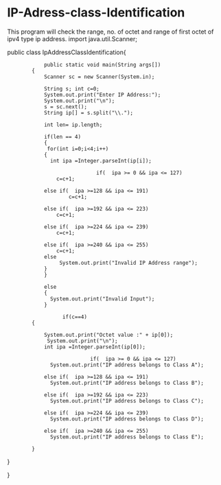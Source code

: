 # IP-Adress-class-Identification
This program will check the range, no. of octet and range of first octet of ipv4 type ip address.
import java.util.Scanner;


public class IpAddressClassIdentification{

                public static void main(String args[])
 			{
				Scanner sc = new Scanner(System.in);
			
				String s; int c=0;
				System.out.print("Enter IP Address:");
				System.out.print("\n");
				s = sc.next();
 				String ip[] = s.split("\\.");
				
				int len= ip.length;
				
				if(len == 4)
				{
				 for(int i=0;i<4;i++)
	  			{
				  int ipa =Integer.parseInt(ip[i]);

                              	 if(  ipa >= 0 && ipa <= 127)
				  	c=c+1;
			      
				else if(  ipa >=128 && ipa <= 191)
				        c=c+1;
				
				else if(  ipa >=192 && ipa <= 223)
					c=c+1;
				
				else if(  ipa >=224 && ipa <= 239)
				 	c=c+1;
								
				else if(  ipa >=240 && ipa <= 255)
				 	c=c+1;	
				else
				     System.out.print("Invalid IP Address range");						
				} 
				}
				
				else
				{
				  System.out.print("Invalid Input");
				}
		       
                      if(c==4)
			{

				System.out.print("Octet value :" + ip[0]);
				 System.out.print("\n");
				int ipa =Integer.parseInt(ip[0]);

                               if(  ipa >= 0 && ipa <= 127)
				  System.out.print("IP address belongs to Class A");
			      
				else if(  ipa >=128 && ipa <= 191)
				  System.out.print("IP address belongs to Class B");
				
				else if(  ipa >=192 && ipa <= 223)
				  System.out.print("IP address belongs to Class C");
				
				else if(  ipa >=224 && ipa <= 239)
				  System.out.print("IP address belongs to Class D");
								
				else if(  ipa >=240 && ipa <= 255)
				  System.out.print("IP address belongs to Class E"); 
					
			}

}

}
